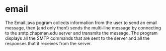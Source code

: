 # email


The Email.java pogram collects information from the user to send an email message, then (and only then!) sends the multi-line message by  connecting to the smtp.chapman.edu server and transmits the message. The program displays all the SMTP commands that are sent to the server and all the responses that it receives from the server.